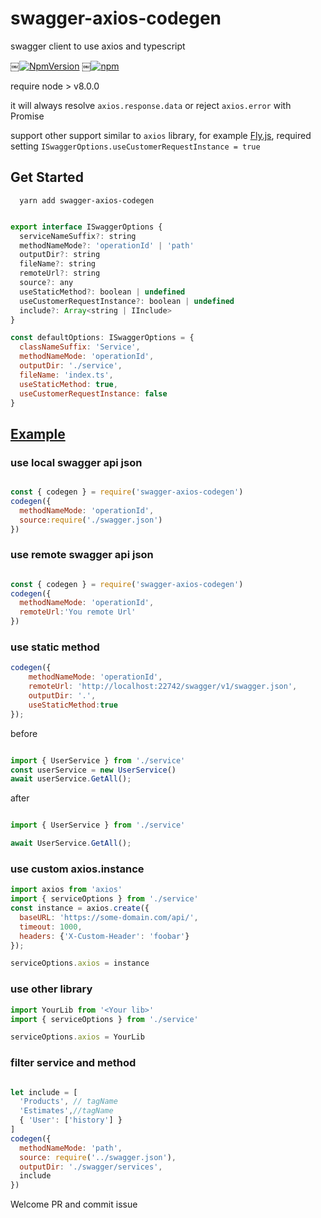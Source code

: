 # swagger-axios-codegen
swagger client to use axios and typescript

￼[![NpmVersion](https://img.shields.io/npm/v/swagger-axios-codegen.svg)](https://www.npmjs.com/package/swagger-axios-codegen)
￼[![npm](https://img.shields.io/npm/dt/swagger-axios-codegen.svg)](https://www.npmjs.com/package/swagger-axios-codegen)

require node > v8.0.0

it will always resolve `axios.response.data` or reject `axios.error` with Promise

support other support similar to `axios` library, for example [Fly.js](https://github.com/wendux/fly), required setting `ISwaggerOptions.useCustomerRequestInstance = true`

## Get Started

```
  yarn add swagger-axios-codegen
```

```js

export interface ISwaggerOptions {
  serviceNameSuffix?: string
  methodNameMode?: 'operationId' | 'path'
  outputDir?: string
  fileName?: string
  remoteUrl?: string
  source?: any
  useStaticMethod?: boolean | undefined
  useCustomerRequestInstance?: boolean | undefined
  include?: Array<string | IInclude>
}

const defaultOptions: ISwaggerOptions = {
  classNameSuffix: 'Service',
  methodNameMode: 'operationId',
  outputDir: './service',
  fileName: 'index.ts',
  useStaticMethod: true,
  useCustomerRequestInstance: false
}

```

## [Example](./example)

### use local swagger api json

```js 

const { codegen } = require('swagger-axios-codegen')
codegen({
  methodNameMode: 'operationId',
  source:require('./swagger.json')
})


```

### use remote swagger api json
```js 

const { codegen } = require('swagger-axios-codegen')
codegen({
  methodNameMode: 'operationId',
  remoteUrl:'You remote Url'
})


```

### use static method

```js
codegen({
    methodNameMode: 'operationId',
    remoteUrl: 'http://localhost:22742/swagger/v1/swagger.json',
    outputDir: '.',
    useStaticMethod:true
});

```

before


```js

import { UserService } from './service'
const userService = new UserService()
await userService.GetAll();

```

after

```js

import { UserService } from './service'

await UserService.GetAll();

```


### use custom axios.instance

```js
import axios from 'axios'
import { serviceOptions } from './service'
const instance = axios.create({
  baseURL: 'https://some-domain.com/api/',
  timeout: 1000,
  headers: {'X-Custom-Header': 'foobar'}
});

serviceOptions.axios = instance

```

### use other library

```js
import YourLib from '<Your lib>'
import { serviceOptions } from './service'

serviceOptions.axios = YourLib

```

### filter service and method 

```js

let include = [
  'Products', // tagName
  'Estimates',//tagName
  { 'User': ['history'] }
]
codegen({
  methodNameMode: 'path',
  source: require('../swagger.json'),
  outputDir: './swagger/services',
  include
})

```

Welcome PR and commit issue
